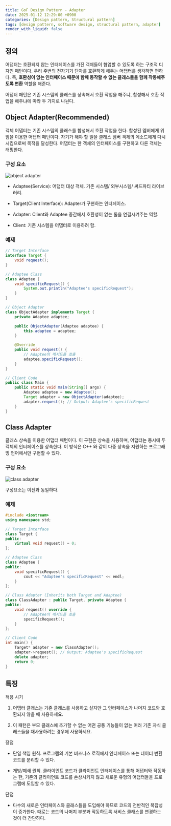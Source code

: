 ```yaml
---
title: GoF Design Pattern - Adapter
date: 2025-01-12 12:29:00 +0900
categories: [Design pattern, Structural pattern]
tags: [design pattern, software design, structural pattern, adapter]
render_with_liquid: false
---
```


## 정의

어댑터는 호환되지 않는 인터페이스를 가진 객체들이 협업할 수 있도록 하는 구조적 디자인 패턴이다. 우리 주변의 전자기기 단자를
호환하게 해주는 어댑터를 생각하면 편하다. 즉, **호환성이 없는 인터페이스 때문에 함께 동작할 수 없는 클래스들을 함께 작동해주도록
변환** 역할을 해준다.

어댑터 패턴은 기존 시스템의 클래스를 상속해서 호환 작업을 해주냐, 합성해서 호환 작업을 해주냐에 따라 두 가지로 나뉜다.

## Object Adapter(Recommended)

객체 어댑터는 기존 시스템의 클래스를 합성해서 호환 작업을 한다. 합성된 멤버에게 위임을 이용한 어댑터 패턴이다. 자기가 해야 할 일을
클래스 멤버 객체의 메소드에게 다시 시킴으로써 목적을 달성한다. 어댑터는 한 객체의 인터페이스를 구현하고 다른 객체는 래핑한다.

### 구성 요소

![object adapter](https://refactoring.guru/images/patterns/diagrams/adapter/structure-object-adapter-2x.png)

+ Adaptee(Service): 어댑터 대상 객체. 기존 시스템/ 외부시스템/ 써드파티 라이브러리.

+ Target(Client Interface): Adapter가 구현하는 인터페이스.

+ Adapter: Client와 Adaptee 중간에서 호환성이 없는 둘을 연결시켜주는 역할.

+ Client: 기존 시스템을 어댑터로 이용하려 함.

### 예제

```java
// Target Interface
interface Target {
    void request();
}

// Adaptee Class
class Adaptee {
    void specificRequest() {
        System.out.println("Adaptee's specificRequest");
    }
}

// Object Adapter
class ObjectAdapter implements Target {
    private Adaptee adaptee;

    public ObjectAdapter(Adaptee adaptee) {
        this.adaptee = adaptee;
    }

    @Override
    public void request() {
        // Adaptee의 메서드를 호출
        adaptee.specificRequest();
    }
}

// Client Code
public class Main {
    public static void main(String[] args) {
        Adaptee adaptee = new Adaptee();
        Target adapter = new ObjectAdapter(adaptee);
        adapter.request(); // Output: Adaptee's specificRequest
    }
}
```

## Class Adapter

클래스 상속을 이용한 어댑터 패턴이다. 이 구현은 상속을 사용하며, 어댑터는 동시에 두 객체의 인터페이스를 상속한다. 이 방식은 C++ 와 같이 다중 상속을 지원하는 프로그래밍 언어에서만 구현할 수 있다.

### 구성 요소

![class adapter](https://refactoring.guru/images/patterns/diagrams/adapter/structure-class-adapter-2x.png)

구성요소는 이전과 동일하다.

### 예제

```c++
#include <iostream>
using namespace std;

// Target Interface
class Target {
public:
    virtual void request() = 0;
};

// Adaptee Class
class Adaptee {
public:
    void specificRequest() {
        cout << "Adaptee's specificRequest" << endl;
    }
};

// Class Adapter (Inherits both Target and Adaptee)
class ClassAdapter : public Target, private Adaptee {
public:
    void request() override {
        // Adaptee의 메서드를 호출
        specificRequest();
    }
};

// Client Code
int main() {
    Target* adapter = new ClassAdapter();
    adapter->request(); // Output: Adaptee's specificRequest
    delete adapter;
    return 0;
}
```

## 특징

적용 시기

1. 어댑터 클래스는 기존 클래스를 사용하고 싶지만 그 인터페이스가 나머지 코드와 호환되지 않을 때 사용하세요.

2. 이 패턴은 부모 클래스에 추가할 수 없는 어떤 공통 기능들이 없는 여러 기존 자식 클래스들을 재사용하려는 경우에 사용하세요.

장점

+ 단일 책임 원칙. 프로그램의 기본 비즈니스 로직에서 인터페이스 또는 데이터 변환 코드를 분리할 수 있다.

+ 개방/폐쇄 원칙. 클라이언트 코드가 클라이언트 인터페이스를 통해 어댑터와 작동하는 한, 기존의 클라이언트 코드를 손상시키지 않고 새로운 유형의 어댑터들을 프로그램에 도입할 수 있다.

단점

+ 다수의 새로운 인터페이스와 클래스들을 도입해야 하므로 코드의 전반적인 복잡성이 증가한다. 때로는 코드의 나머지 부분과 작동하도록 서비스 클래스를 변경하는 것이 더 간단하다.